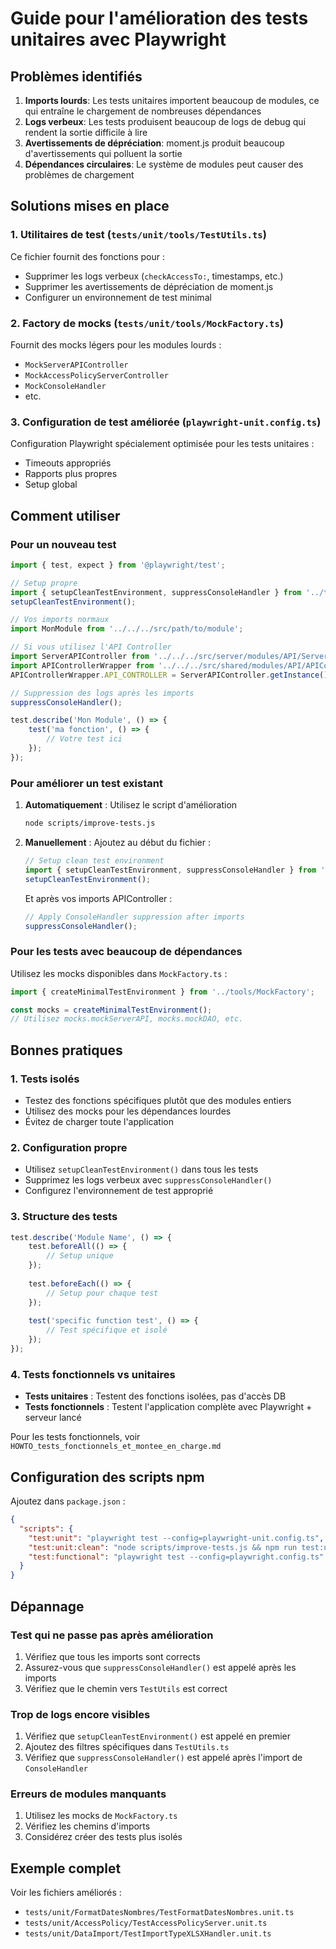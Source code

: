 # Guide pour l'amélioration des tests unitaires avec Playwright

## Problèmes identifiés

1. **Imports lourds**: Les tests unitaires importent beaucoup de modules, ce qui entraîne le chargement de nombreuses dépendances
2. **Logs verbeux**: Les tests produisent beaucoup de logs de debug qui rendent la sortie difficile à lire
3. **Avertissements de dépréciation**: moment.js produit beaucoup d'avertissements qui polluent la sortie
4. **Dépendances circulaires**: Le système de modules peut causer des problèmes de chargement

## Solutions mises en place

### 1. Utilitaires de test (`tests/unit/tools/TestUtils.ts`)

Ce fichier fournit des fonctions pour :
- Supprimer les logs verbeux (`checkAccessTo:`, timestamps, etc.)
- Supprimer les avertissements de dépréciation de moment.js
- Configurer un environnement de test minimal

### 2. Factory de mocks (`tests/unit/tools/MockFactory.ts`)

Fournit des mocks légers pour les modules lourds :
- `MockServerAPIController`
- `MockAccessPolicyServerController`
- `MockConsoleHandler`
- etc.

### 3. Configuration de test améliorée (`playwright-unit.config.ts`)

Configuration Playwright spécialement optimisée pour les tests unitaires :
- Timeouts appropriés
- Rapports plus propres
- Setup global

## Comment utiliser

### Pour un nouveau test

```typescript
import { test, expect } from '@playwright/test';

// Setup propre
import { setupCleanTestEnvironment, suppressConsoleHandler } from '../tools/TestUtils';
setupCleanTestEnvironment();

// Vos imports normaux
import MonModule from '../../../src/path/to/module';

// Si vous utilisez l'API Controller
import ServerAPIController from '../../../src/server/modules/API/ServerAPIController';
import APIControllerWrapper from '../../../src/shared/modules/API/APIControllerWrapper';
APIControllerWrapper.API_CONTROLLER = ServerAPIController.getInstance();

// Suppression des logs après les imports
suppressConsoleHandler();

test.describe('Mon Module', () => {
    test('ma fonction', () => {
        // Votre test ici
    });
});
```

### Pour améliorer un test existant

1. **Automatiquement** : Utilisez le script d'amélioration
   ```bash
   node scripts/improve-tests.js
   ```

2. **Manuellement** : Ajoutez au début du fichier :
   ```typescript
   // Setup clean test environment
   import { setupCleanTestEnvironment, suppressConsoleHandler } from '../tools/TestUtils';
   setupCleanTestEnvironment();
   ```

   Et après vos imports APIController :
   ```typescript
   // Apply ConsoleHandler suppression after imports
   suppressConsoleHandler();
   ```

### Pour les tests avec beaucoup de dépendances

Utilisez les mocks disponibles dans `MockFactory.ts` :

```typescript
import { createMinimalTestEnvironment } from '../tools/MockFactory';

const mocks = createMinimalTestEnvironment();
// Utilisez mocks.mockServerAPI, mocks.mockDAO, etc.
```

## Bonnes pratiques

### 1. Tests isolés
- Testez des fonctions spécifiques plutôt que des modules entiers
- Utilisez des mocks pour les dépendances lourdes
- Évitez de charger toute l'application

### 2. Configuration propre
- Utilisez `setupCleanTestEnvironment()` dans tous les tests
- Supprimez les logs verbeux avec `suppressConsoleHandler()`
- Configurez l'environnement de test approprié

### 3. Structure des tests
```typescript
test.describe('Module Name', () => {
    test.beforeAll(() => {
        // Setup unique
    });
    
    test.beforeEach(() => {
        // Setup pour chaque test
    });
    
    test('specific function test', () => {
        // Test spécifique et isolé
    });
});
```

### 4. Tests fonctionnels vs unitaires

- **Tests unitaires** : Testent des fonctions isolées, pas d'accès DB
- **Tests fonctionnels** : Testent l'application complète avec Playwright + serveur lancé

Pour les tests fonctionnels, voir `HOWTO_tests_fonctionnels_et_montee_en_charge.md`

## Configuration des scripts npm

Ajoutez dans `package.json` :

```json
{
  "scripts": {
    "test:unit": "playwright test --config=playwright-unit.config.ts",
    "test:unit:clean": "node scripts/improve-tests.js && npm run test:unit",
    "test:functional": "playwright test --config=playwright.config.ts"
  }
}
```

## Dépannage

### Test qui ne passe pas après amélioration
1. Vérifiez que tous les imports sont corrects
2. Assurez-vous que `suppressConsoleHandler()` est appelé après les imports
3. Vérifiez que le chemin vers `TestUtils` est correct

### Trop de logs encore visibles
1. Vérifiez que `setupCleanTestEnvironment()` est appelé en premier
2. Ajoutez des filtres spécifiques dans `TestUtils.ts`
3. Vérifiez que `suppressConsoleHandler()` est appelé après l'import de `ConsoleHandler`

### Erreurs de modules manquants
1. Utilisez les mocks de `MockFactory.ts`
2. Vérifiez les chemins d'imports
3. Considérez créer des tests plus isolés

## Exemple complet

Voir les fichiers améliorés :
- `tests/unit/FormatDatesNombres/TestFormatDatesNombres.unit.ts`
- `tests/unit/AccessPolicy/TestAccessPolicyServer.unit.ts`
- `tests/unit/DataImport/TestImportTypeXLSXHandler.unit.ts`